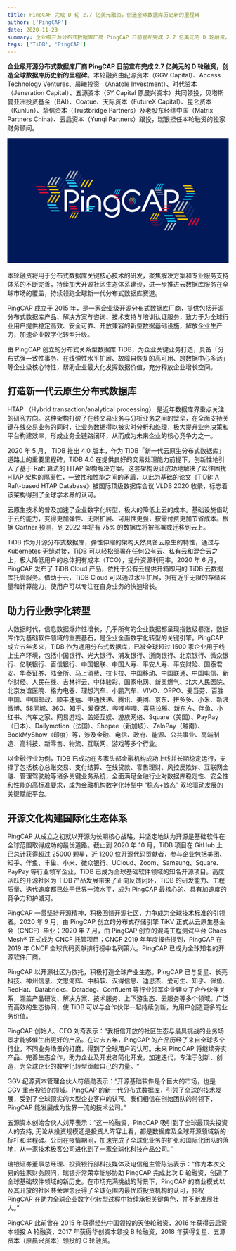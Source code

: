 ```yaml
---
title: PingCAP 完成 D 轮 2.7 亿美元融资，创造全球数据库历史新的里程碑
author: ['PingCAP']
date: 2020-11-23
summary: 企业级开源分布式数据库厂商 PingCAP 日前宣布完成 2.7 亿美元的 D 轮融资，创造全球数据库历史新的里程碑。
tags: ['TiDB', 'PingCAP']
---
```


**企业级开源分布式数据库厂商 PingCAP 日前宣布完成 2.7 亿美元的 D 轮融资，创造全球数据库历史新的里程碑**。本轮融资由纪源资本（GGV Capital）、Access Technology Ventures、晨曦投资 （Anatole Investment）、时代资本（Jeneration Capital）、五源资本（5Y Capital 原晨兴资本）共同领投，贝塔斯曼亚洲投资基金（BAI）、Coatue、天际资本（FutureX Capital）、昆仑资本（Kunlun）、挚信资本（Trustbridge Partners）及老股东经纬中国（Matrix Partners China）、云启资本（Yunqi Partners）跟投，瑞银担任本轮融资的独家财务顾问。

![1-pingcap](media/series-d-financing/1-pingcap.jpg)

本轮融资将用于分布式数据库关键核心技术的研发，聚焦解决方案和专业服务支持体系的不断完善，持续加大开源社区生态体系建设，进一步推进云数据库服务在全球市场的覆盖，持续领跑全球新一代分布式数据库赛道。

PingCAP 成立于 2015 年，是一家企业级开源分布式数据库厂商，提供包括开源分布式数据库产品、解决方案与咨询、技术支持与培训认证服务，致力于为全球行业用户提供稳定高效、安全可靠、开放兼容的新型数据基础设施，解放企业生产力，加速企业数字化转型升级。

由 PingCAP 创立的分布式关系型数据库 TiDB，为企业关键业务打造，具备「分布式强一致性事务、在线弹性水平扩展、故障自恢复的高可用、跨数据中心多活」等企业级核心特性，帮助企业最大化发挥数据价值，充分释放企业增长空间。

## 打造新一代云原生分布式数据库

HTAP （Hybrid transaction/analytical processing） 是近年数据库界重点关注的研究方向。这种架构打破了在线交易业务与分析业务之间的壁垒，在全面支持关键在线交易业务的同时，让业务数据得以被实时分析和处理，极大提升业务决策和平台构建效率，形成业务全链路闭环，从而成为未来企业的核心竞争力之一。

2020 年 5 月， TiDB 推出 4.0 版本，作为 TiDB「新一代云原生分布式数据库」道路上的重要里程碑，TiDB 4.0 在提供良好的交易处理能力前提下，创新性地引入了基于 Raft 算法的 HTAP 架构解决方案。这套架构设计成功地解决了以往困扰 HTAP 架构的隔离性，一致性和性能之间的矛盾，以此为基础的论文《TiDB: A Raft-based HTAP Database》被国际顶级数据库会议 VLDB 2020 收录，标志着该架构得到了全球学术界的认可。

云原生技术的普及加速了企业数字化转型，极大的降低上云的成本。基础设施借助于云的能力，变得更加弹性、无限扩展、可用性更强，按需付费更加节省成本。根据 Gartner 预测，到 2022 年将有 75% 的数据库将被部署或迁移到云上。

TiDB 作为开源分布式数据库，弹性伸缩的架构天然具备云原生的特性，通过与 Kubernetes 无缝对接，TiDB 可以轻松部署在任何公有云、私有云和混合云之上，极大降低用户的总体拥有成本（TCO），提升资源利用率。2020 年 6 月，PingCAP 发布了 TiDB Cloud 产品，依托于公有云提供开箱即用的 TiDB 云数据库托管服务。借助于云，TiDB Cloud 可以通过水平扩展，拥有近乎无限的存储容量和计算能力，使用户可以专注在自身业务的快速增长。

## 助力行业数字化转型

大数据时代，信息数据爆炸性增长，几乎所有的企业数据都呈现指数级暴涨，数据库作为基础软件领域的重要基石，是企业全面数字化转型的关键引擎。PingCAP 成立五年多来，TiDB 作为通用分布式数据库，已被全球超过 1500 家企业用于线上生产环境，包括中国银行、光大银行、浦发银行、浙商银行、北京银行、微众银行、亿联银行、百信银行、中国银联、中国人寿、平安人寿、平安财险、国泰君安、华泰证券、陆金所、马上消费、拉卡拉、中国移动、中国联通、中国电信、新华财经、人民在线、吉林祥云、中体骏彩、国家电网、新奥燃气、北大人民医院、北京友谊医院、格力电器、理想汽车、小鹏汽车、VIVO、OPPO、麦当劳、百胜中国、中国邮政、顺丰速运、中通快递、腾讯、美团、京东、拼多多、小米、新浪微博、58同城、360、知乎、爱奇艺、哔哩哔哩、喜马拉雅、新东方、伴鱼、小红书、汽车之家、网易游戏、盖娅互娱、游族网络、Square（美国）、PayPay（日本）、Dailymotion（法国）、Shopee（新加坡）、ZaloPay（越南）、BookMyShow（印度）等，涉及金融、电信、政府、能源、公共事业、高端制造、高科技、新零售、物流、互联网、游戏等多个行业。

以金融行业为例，TiDB 已成功在多家头部金融机构成功上线并长期稳定运行，支撑了包括核心总账交易、支付结算、在线贷款、零售理财、风控反欺诈、互联网金融、管理驾驶舱等诸多关键业务系统，全面满足金融行业对数据库稳定性、安全性和性能的高标准要求，成为金融机构数字化转型中 “稳态+敏态” 双轮驱动发展的关键赋能平台。

## 开源文化构建国际化生态体系

PingCAP 从成立之初就以开源为长期核心战略，并坚定地认为开源是基础软件在全球范围取得成功的最优道路。截止到 2020 年 10 月，TiDB 项目在 GitHub 上已总计获得超过 25000 颗星，近 1200 位开源代码贡献者，参与企业包括美团、知乎、伴鱼、丰巢、小米、微众银行、UCloud、Zoom、Samsung、Square、PayPay 等行业领军企业，TiDB 已成为全球基础软件领域的知名开源项目。高度活跃的开源社区为 TiDB 产品发展带来了正向反馈闭环，TiDB 的研发能力、工程质量、迭代速度都已处于世界一流水平，成为 PingCAP 最核心的、具有加速度的竞争力和护城河。

PingCAP 一贯坚持开源精神，积极回馈开源社区，力争成为全球技术标准的引领者。2020 年 9 月，由 PingCAP 创立的分布式存储引擎 TiKV 正式从云原生基金会（CNCF）毕业；2020 年 7 月，由 PingCAP 创立的混沌工程测试平台 Chaos Mesh® 正式成为 CNCF 托管项目；CNCF 2019 年年度报告提到，PingCAP 在 2019 年 CNCF 全球代码贡献排行榜中名列第六。PingCAP 已成为全球知名的开源软件厂商。

PingCAP 以开源社区为依托，积极打造全球产业生态。PingCAP 已与复星、长亮科技、神州信息、文思海辉、中科软、汉得信息、迪思杰、爱可生、知乎、伴鱼、RedHat、Databricks、Datadog、Confluent 等行业领军企业建立了合作伙伴关系，涵盖产品研发、解决方案、技术服务、上下游生态、云服务等多个领域。广泛而高效的生态协同，使 TiDB 可以与合作伙伴一起持续创新，为用户创造更多的业务价值。

PingCAP 创始人、CEO 刘奇表示：“我相信开放的社区生态与最具挑战的业务场景才能够催生出更好的产品。在过去五年，PingCAP 的产品历经了来自全球多个行业，不同业务场景的打磨，得到了全球用户的认可。未来 PingCAP 将继续夯实产品、完善生态合作，助力企业及开发者简化开发，加速迭代，专注于创新、创造，为全球企业的数字化转型贡献自己的力量。“

GGV 纪源资本管理合伙人符绩勋表示：“开源基础软件是个巨大的市场，也是 GGV 重点投资的领域。PingCAP 的新一代分布式数据库，引领了全球的技术发展，受到了全球顶尖的大型企业客户的认可。我们相信在创始团队的带领下，PingCAP 能发展成为世界一流的技术公司。”

五源资本创始合伙人刘芹表示：“这一轮融资，PingCAP 吸引到了全球最顶尖投资人的支持,  无论从投资规模还是投资人阵容上看，都是数据库及全球开源领域新的标杆和里程碑。公司在疫情期间，加速完成了全球化业务的扩张和国际化团队的落地，从一家技术极客公司进化到了一家全球化科技产品公司。”

瑞银证券董事总经理、投资银行部科技媒体及电信组主管陈洁表示：“作为本次交易的独家财务顾问，瑞银非常荣幸能够协助 PingCAP 完成此次 D 轮融资，创造了全球基础软件领域的新历史。在市场充满挑战的背景下，PingCAP 的商业模式以及其开放的社区共荣理念获得了全球范围内最优质投资机构的认可，预祝 PingCAP 在助力全球企业数字化转型过程中持续承担关键角色，并不断发展壮大。”

PingCAP 此前曾在 2015 年获得经纬中国领投的天使轮融资，2016 年获得云启资本领投 A 轮融资，2017 年获得华创资本领投 B 轮融资，2018 年获得复星、五源资本（原晨兴资本）领投的 C 轮融资。